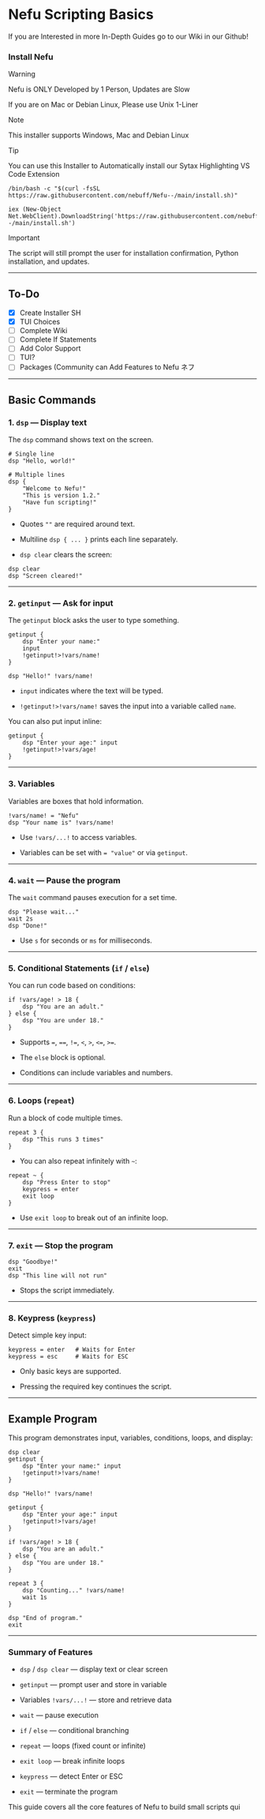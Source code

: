 # Nefu Scripting Basics

If you are Interested in more In-Depth Guides go to our Wiki in our Github!

### Install Nefu

> [!WARNING]
> Nefu is ONLY Developed by 1 Person, Updates are Slow

If you are on Mac or Debian Linux, Please use Unix 1-Liner

> [!NOTE]
> This installer supports Windows, Mac and Debian Linux

> [!TIP]
> You can use this Installer to Automatically install our Sytax Highlighting VS Code Extension

```unix
/bin/bash -c "$(curl -fsSL https://raw.githubusercontent.com/nebuff/Nefu--/main/install.sh)"
```
```windows
iex (New-Object Net.WebClient).DownloadString('https://raw.githubusercontent.com/nebuff/Nefu--/main/install.sh')
```

> [!IMPORTANT]
> The script will still prompt the user for installation confirmation, Python installation, and updates.

---

## To-Do
- [x] Create Installer SH
- [x] TUI Choices
- [ ] Complete Wiki
- [ ] Complete If Statements
- [ ] Add Color Support
- [ ] TUI?
- [ ] Packages (Community can Add Features to Nefu ネフ

---

## Basic Commands

### 1. `dsp` — Display text

The `dsp` command shows text on the screen.

```nefu
# Single line
dsp "Hello, world!"

# Multiple lines
dsp {
    "Welcome to Nefu!"
    "This is version 1.2."
    "Have fun scripting!"
}
```

- Quotes `""` are required around text.
    
- Multiline `dsp { ... }` prints each line separately.
    
- `dsp clear` clears the screen:
    

```nefu
dsp clear
dsp "Screen cleared!"
```

---

### 2. `getinput` — Ask for input

The `getinput` block asks the user to type something.

```nefu
getinput {
    dsp "Enter your name:"
    input
    !getinput!>!vars/name!
}

dsp "Hello!" !vars/name!
```

- `input` indicates where the text will be typed.
    
- `!getinput!>!vars/name!` saves the input into a variable called `name`.
    

You can also put input inline:

```nefu
getinput {
    dsp "Enter your age:" input
    !getinput!>!vars/age!
}
```

---

### 3. Variables

Variables are boxes that hold information.

```nefu
!vars/name! = "Nefu"
dsp "Your name is" !vars/name!
```

- Use `!vars/...!` to access variables.
    
- Variables can be set with `= "value"` or via `getinput`.
    

---

### 4. `wait` — Pause the program

The `wait` command pauses execution for a set time.

```nefu
dsp "Please wait..."
wait 2s
dsp "Done!"
```

- Use `s` for seconds or `ms` for milliseconds.
    

---

### 5. Conditional Statements (`if` / `else`)

You can run code based on conditions:

```nefu
if !vars/age! > 18 {
    dsp "You are an adult."
} else {
    dsp "You are under 18."
}
```

- Supports `=`, `==`, `!=`, `<`, `>`, `<=`, `>=`.
    
- The `else` block is optional.
    
- Conditions can include variables and numbers.
    

---

### 6. Loops (`repeat`)

Run a block of code multiple times.

```nefu
repeat 3 {
    dsp "This runs 3 times"
}
```

- You can also repeat infinitely with `~`:
    

```nefu
repeat ~ {
    dsp "Press Enter to stop"
    keypress = enter
    exit loop
}
```

- Use `exit loop` to break out of an infinite loop.
    

---

### 7. `exit` — Stop the program

```nefu
dsp "Goodbye!"
exit
dsp "This line will not run"
```

- Stops the script immediately.
    

---

### 8. Keypress (`keypress`)

Detect simple key input:

```nefu
keypress = enter   # Waits for Enter
keypress = esc     # Waits for ESC
```

- Only basic keys are supported.
    
- Pressing the required key continues the script.
    

---

## Example Program

This program demonstrates input, variables, conditions, loops, and display:

```nefu
dsp clear
getinput {
    dsp "Enter your name:" input
    !getinput!>!vars/name!
}

dsp "Hello!" !vars/name!

getinput {
    dsp "Enter your age:" input
    !getinput!>!vars/age!
}

if !vars/age! > 18 {
    dsp "You are an adult."
} else {
    dsp "You are under 18."
}

repeat 3 {
    dsp "Counting..." !vars/name!
    wait 1s
}

dsp "End of program."
exit
```

---

### Summary of Features

- `dsp` / `dsp clear` — display text or clear screen
    
- `getinput` — prompt user and store in variable
    
- Variables `!vars/...!` — store and retrieve data
    
- `wait` — pause execution
    
- `if` / `else` — conditional branching
    
- `repeat` — loops (fixed count or infinite)
    
- `exit loop` — break infinite loops
    
- `keypress` — detect Enter or ESC
    
- `exit` — terminate the program
    

This guide covers all the core features of Nefu to build small scripts qui
